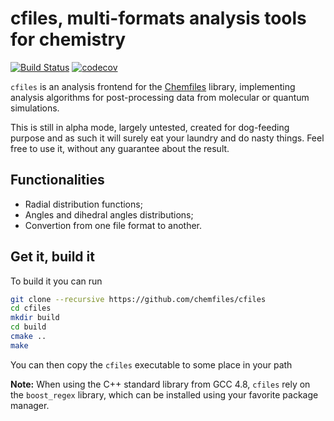 # cfiles, multi-formats analysis tools for chemistry

[![Build Status](https://travis-ci.org/chemfiles/cfiles.svg?branch=master)](https://travis-ci.org/chemfiles/cfiles)
[![codecov](https://codecov.io/gh/chemfiles/cfiles/branch/master/graph/badge.svg)](https://codecov.io/gh/chemfiles/cfiles)

`cfiles` is an analysis frontend for the
[Chemfiles](https://github.com/chemfiles/chemfiles/) library, implementing
analysis algorithms for post-processing data from molecular or quantum
simulations.

This is still in alpha mode, largely untested, created for dog-feeding purpose
and as such it will surely eat your laundry and do nasty things. Feel free to
use it, without any guarantee about the result.

## Functionalities

* Radial distribution functions;
* Angles and dihedral angles distributions;
* Convertion from one file format to another.

## Get it, build it

To build it you can run

```bash
git clone --recursive https://github.com/chemfiles/cfiles
cd cfiles
mkdir build
cd build
cmake ..
make
```

You can then copy the `cfiles` executable to some place in your path

**Note:** When using the C++ standard library from GCC 4.8, `cfiles` rely on
the `boost_regex` library, which can be installed using your favorite package
manager.
